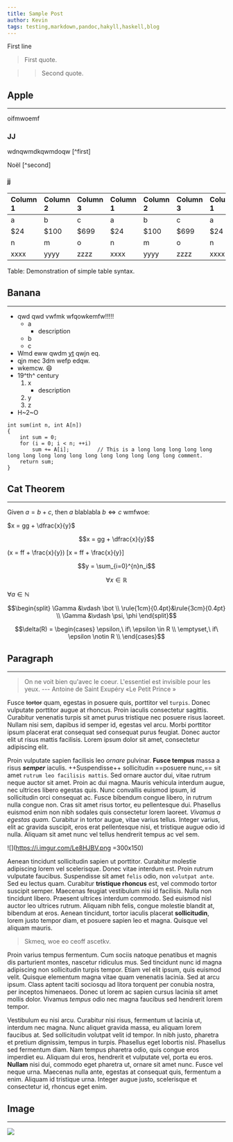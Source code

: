 ```yaml
---
title: Sample Post
author: Kevin
tags: testing,markdown,pandoc,hakyll,haskell,blog
---
```

First line

> First quote.

>> Second quote.

## Apple
***
oifmwoemf

### JJ
wdnqwmdkqwmdoqw [^first]

Noël [^second]

#### jj
| Column 1 | Column 2 | Column 3 | Column 1 | Column 2 | Column 3 | Column 1 | Column 2 | Column 3 | Column 1 | Column 2 | Column 3 | Column 1 | Column 2 | Column 3 | Column 1 | Column 2 | Column 3 |
|:-------- |:-------- |:-------- |:-------- |:-------- |:-------- |:-------- |:-------- |:-------- |:-------- |:-------- |:-------- |:-------- |:-------- |:-------- |:-------- |:-------- |:-------- |
| a        | b        | c        | a        | b        | c        | a        | b        | c        | a        | b        | c        | a        | b        | c        | a        | b        | c        |
| $24      | $100     | $699     | $24      | $100     | $699     | $24      | $100     | $699     | $24      | $100     | $699     | $24      | $100     | $699     | $24      | $100     | $699     |
| n        | m        | o        | n        | m        | o        | n        | m        | o        | n        | m        | o        | n        | m        | o        | n        | m        | o        |
| xxxx     | yyyy     | zzzz     | xxxx     | yyyy     | zzzz     | xxxx     | yyyy     | zzzz     | xxxx     | yyyy     | zzzz     | xxxx     | yyyy     | zzzz     | xxxx     | yyyy     | zzzz     |

Table:  Demonstration of simple table syntax.

[:first]: brabrabra
[:second]: Christmas

## Banana
***

* qwd qwd vwfmk wfqowkemfw!!!!!
    * a
        * description
    * b
    * c
* Wmd eww qwdm [yt](https://www.youtube.com/) qwjn eq. 
* qjn mec 3dm wefp edqw.
* wkemcw. :smile:
* 19^th^ century
    1. x
       * description
    2. y
    3. z
* H~2~O

```c=
int sum(int n, int A[n]) 
{
    int sum = 0;
    for (i = 0; i < n; ++i)
        sum += A[i];         // This is a long long long long long long long long long long long long long long long long comment.
    return sum;
}
```
## Cat Theorem
***
Given $a=b+c$, then $a$ blablabla $b \iff c$ wmfwoe:

$x = gg + \dfrac{x}{y}$

$$x = gg + \dfrac{x}{y}$$

\(x = ff + \frac{x}{y}\)
\[x = ff + \frac{x}{y}\]

$$y = \sum_{i=0}^{n}n_i$$

$$\forall x \in \mathbb{R}$$

$\forall a \in \mathbb{N}$

$$\begin{split}
\Gamma &\vdash \bot                     \\
\rule{1cm}{0.4pt}&\rule{3cm}{0.4pt}     \\
\Gamma &\vdash \psi, \phi
\end{split}$$

$$\delta(R) = \begin{cases} 
\epsilon,\ if\ \epsilon \in R           \\
\emptyset,\ if\ \epsilon \notin R       \\
\end{cases}$$

## Paragraph
***
> On ne voit bien qu'avec le coeur. L'essentiel est invisible pour les yeux. --- Antoine de Saint Exupéry «Le Petit Prince »

Fusce ~~tortor~~ quam, egestas in posuere quis, porttitor vel `turpis`. Donec vulputate porttitor augue at rhoncus. Proin iaculis consectetur sagittis. Curabitur venenatis turpis sit amet purus tristique nec posuere risus laoreet. Nullam nisi sem, dapibus id semper id, egestas vel arcu. Morbi porttitor ipsum placerat erat consequat sed consequat purus feugiat. Donec auctor elit ut risus mattis facilisis. Lorem ipsum dolor sit amet, consectetur adipiscing elit.

Proin vulputate sapien facilisis leo *ornare* pulvinar. **Fusce tempus** massa a risus ***semper*** iaculis. ++Suspendisse++ sollicitudin ==posuere nunc,== sit amet `rutrum leo facilisis mattis`. Sed ornare auctor dui, vitae rutrum neque auctor sit amet. Proin ac dui magna. Mauris vehicula interdum augue, nec ultrices libero egestas quis. Nunc convallis euismod ipsum, id sollicitudin orci consequat ac. Fusce bibendum congue libero, in rutrum nulla congue non. Cras sit amet risus tortor, eu pellentesque dui. Phasellus euismod enim non nibh sodales quis consectetur lorem laoreet. *Vivamus a egestas quam.* Curabitur in tortor augue, vitae varius tellus. Integer varius, elit ac gravida suscipit, eros erat pellentesque nisi, et tristique augue odio id nulla. Aliquam sit amet nunc vel tellus hendrerit tempus ac vel sem.

![](https://i.imgur.com/Le8HJBV.png =300x150)

Aenean tincidunt sollicitudin sapien ut porttitor. Curabitur molestie adipiscing lorem vel scelerisque. Donec vitae interdum est. Proin rutrum vulputate faucibus. Suspendisse sit amet `felis` odio, non `volutpat ante`. Sed eu lectus quam. Curabitur **tristique rhoncus** est, vel commodo tortor suscipit semper. Maecenas feugiat vestibulum nisi id facilisis. Nulla non tincidunt libero. Praesent ultrices interdum commodo. Sed euismod nisl auctor leo ultrices rutrum. Aliquam nibh felis, congue molestie blandit at, bibendum at eros. Aenean tincidunt, tortor iaculis placerat **sollicitudin**, lorem justo tempor diam, et posuere sapien leo et magna. Quisque vel aliquam mauris.

> Skmeq, woe eo ceoff ascetkv.

Proin varius tempus fermentum. Cum sociis natoque penatibus et magnis dis parturient montes, nascetur ridiculus mus. Sed tincidunt nunc id magna adipiscing non sollicitudin turpis tempor. Etiam vel elit ipsum, quis euismod velit. Quisque elementum magna vitae quam venenatis lacinia. Sed at arcu ipsum. Class aptent taciti sociosqu ad litora torquent per conubia nostra, per inceptos himenaeos. Donec ut lorem ac sapien cursus lacinia sit amet mollis dolor. Vivamus *tempus* odio nec magna faucibus sed hendrerit lorem tempor.

Vestibulum eu nisi arcu. Curabitur nisi risus, fermentum ut lacinia ut, interdum nec magna. Nunc aliquet gravida massa, eu aliquam lorem faucibus at. Sed sollicitudin volutpat velit id tempor. In nibh justo, pharetra et pretium dignissim, tempus in turpis. Phasellus eget lobortis nisl. Phasellus sed fermentum diam. Nam tempus pharetra odio, quis congue eros imperdiet eu. Aliquam dui eros, hendrerit et vulputate vel, porta eu eros. **Nullam** nisi dui, commodo eget pharetra ut, ornare sit amet nunc. Fusce vel neque urna. Maecenas nulla ante, egestas at consequat quis, fermentum a enim. Aliquam id tristique urna. Integer augue justo, scelerisque et consectetur id, rhoncus eget enim.

## Image
***

![](https://images.unsplash.com/photo-1434394354979-a235cd36269d?ixlib=rb-1.2.1&ixid=MXwxMjA3fDB8MHxwaG90by1wYWdlfHx8fGVufDB8fHw%3D&auto=format&fit=crop&w=2833&q=80)
